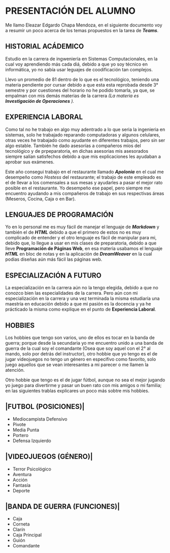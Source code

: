 
# PRESENTACIÓN DEL ALUMNO

Me llamo Eleazar Edgardo Chapa Mendoza, en el siguiente documento voy a resumir un poco acerca de los temas propuestos en la tarea de ***Teams***.

## HISTORIAL ACÁDEMICO
Estudio en la carrera de ingweniería en Sistemas Computacionales, en la cual voy aprendiendo más cada diá, debido a que yo soy técnico en informática, yo no sabía usar leguajes de coodificación tan complejos.  

Llevo un promedio de 81 dentro de lo que es el tecnológico, teniendo una materia pendiente por cursar debido a que esta esta reprobada desde 3° semestre y por cuestiones del horario no he podido tomarla, ya que, se empalman con mis demás materias de la carrera *(La materia es* ***Investigación de Operaciones*** *).*

## EXPERIENCIA LABORAL
Como tal no he trabajo en algo muy adentrado a lo que seria la ingenieria en sistemas, solo he trabajado reparando computadoras y algunos celulares, otras veces he trabajado como ayudante en diferentes trabajos, pero sin ser algo estable. También he dado asesorías a compañeros míos del tecnológico y de prpeparatoria, en dichas asesorias mis asesorados siempre salían satisfechos debido a que mis explicaciones les ayudaban a aprobar sus exámenes.  

Este año consegui trabajo en el restaurante llamado ***Apolonia*** en el cual me desempeño como *Hostess* del restaurante; el trabajo de este empleado es el de llevar a los comensales a sus mesas y ayudarles a pasar el mejor rato posible en el restaurante. Yo desempeño ese papel, pero siempre me encuentro ayudando a mis compañeros de trabajo en sus respectivas áreas (Meseros, Cocina, Caja o en Bar).

## LENGUAJES DE PROGRAMACIÓN
Yo en lo personal me es muy fácil de manejar el lenguaje de ***Markdown*** y también el de ***HTML*** debido a que el primero de estos no es muy complicado de entender y el otro lenguaje es fácil de manipular para mi, debido que, lo llegue a usar en mis clases de preparatoria, debido a que lleve **Programación de Páginas Web**, en esa materia usabamos el lenguaje ***HTML*** en bloc de notas y en la aplicación de ***DreamWeaver*** en la cual podias diseñas aún más fácil las páginas web.

## ESPECIALIZACIÓN A FUTURO
La especialización en la carrera aún no la tengo elegida, debido a que no conozco bien las especialidades de la carrera. Pero aún con mi especialización en la carrera y una vez terminada la misma estudiaría una maestría en educación debido a que mi pasión es la docencia y ya he prácticado la misma como explique en el punto de **Experiencia Laboral**.

## HOBBIES  
Los hobbies que tengo son varios, uno de ellos es tocar en la banda de guerra; porque desde la secundaria yo me encuentro unido a una banda de guerra de la cual soy el comandante (Osea que soy aquel con el 2° al mando, solo por detrás del instructor), otro hobbie que yo tengo es el de jugar videojuegos no tengo un género en especifivo como favorito, solo juego aquellos que se vean interesantes a mi parecer o me llamen la atención.

Otro hobbie que tengo es el de jugar fútbol, aunque no sea el mejor jugando yo juego para divertirme y pasar un buen rato con mis amigos o mi familia; en las siguientes trablas explicares un poco más sobtre mis hobbies.

|FUTBOL (POSICIONES)|          
----------------------------
+ Mediocampista Defensivo
+ Pivote
+ Media Punta
+ Portero
+ Defensa Izquierdo

|VIDEOJUEGOS (GÉNERO)|
----------------------
+ Terror Psicológico
+ Aventura
+ Acción
+ Fantasía
+ Deporte

|BANDA DE GUERRA (FUNCIONES)|
---------------------------------
+ Caja
+ Corneta
+ Clarín
+ Caja Principal
+ Guión
+ Comandante
